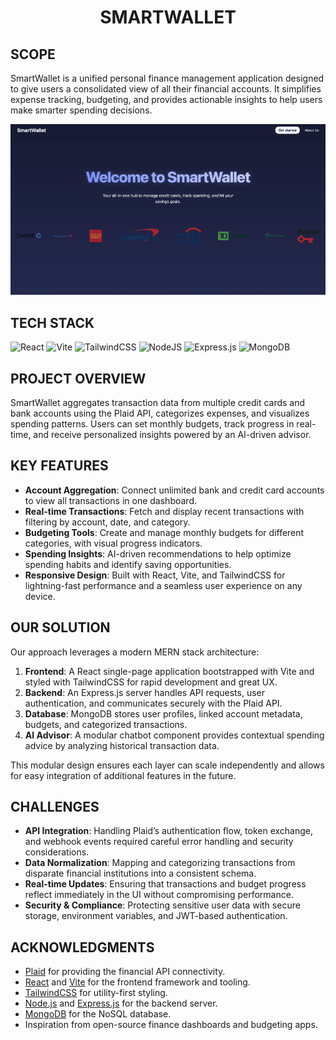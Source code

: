 <h1 align="center"> SMARTWALLET </h1>

## SCOPE

SmartWallet is a unified personal finance management application designed to give users a consolidated view of all their financial accounts. It simplifies expense tracking, budgeting, and provides actionable insights to help users make smarter spending decisions.

<p align="center">
<img src="https://github.com/willofcode/Smartwallet/blob/main/demo.gif"/>
</p>

## TECH STACK

![React](https://img.shields.io/badge/react-%2320232a.svg?style=for-the-badge\&logo=react\&logoColor=%2361DAFB)
![Vite](https://img.shields.io/badge/vite-%23646CFF.svg?style=for-the-badge\&logo=vite\&logoColor=white)
![TailwindCSS](https://img.shields.io/badge/tailwindcss-%2338B2AC.svg?style=for-the-badge\&logo=tailwind-css\&logoColor=white)
![NodeJS](https://img.shields.io/badge/node.js-6DA55F?style=for-the-badge\&logo=node.js\&logoColor=white)
![Express.js](https://img.shields.io/badge/express.js-%23404d59.svg?style=for-the-badge\&logo=express\&logoColor=%2361DAFB)
![MongoDB](https://img.shields.io/badge/MongoDB-%234ea94b.svg?style=for-the-badge\&logo=mongodb\&logoColor=white)

## PROJECT OVERVIEW

SmartWallet aggregates transaction data from multiple credit cards and bank accounts using the Plaid API, categorizes expenses, and visualizes spending patterns. Users can set monthly budgets, track progress in real-time, and receive personalized insights powered by an AI-driven advisor.

## KEY FEATURES

* **Account Aggregation**: Connect unlimited bank and credit card accounts to view all transactions in one dashboard.
* **Real-time Transactions**: Fetch and display recent transactions with filtering by account, date, and category.
* **Budgeting Tools**: Create and manage monthly budgets for different categories, with visual progress indicators.
* **Spending Insights**: AI-driven recommendations to help optimize spending habits and identify saving opportunities.
* **Responsive Design**: Built with React, Vite, and TailwindCSS for lightning-fast performance and a seamless user experience on any device.

## OUR SOLUTION

Our approach leverages a modern MERN stack architecture:

1. **Frontend**: A React single-page application bootstrapped with Vite and styled with TailwindCSS for rapid development and great UX.
2. **Backend**: An Express.js server handles API requests, user authentication, and communicates securely with the Plaid API.
3. **Database**: MongoDB stores user profiles, linked account metadata, budgets, and categorized transactions.
4. **AI Advisor**: A modular chatbot component provides contextual spending advice by analyzing historical transaction data.

This modular design ensures each layer can scale independently and allows for easy integration of additional features in the future.

## CHALLENGES

* **API Integration**: Handling Plaid’s authentication flow, token exchange, and webhook events required careful error handling and security considerations.
* **Data Normalization**: Mapping and categorizing transactions from disparate financial institutions into a consistent schema.
* **Real-time Updates**: Ensuring that transactions and budget progress reflect immediately in the UI without compromising performance.
* **Security & Compliance**: Protecting sensitive user data with secure storage, environment variables, and JWT-based authentication.

## ACKNOWLEDGMENTS

* [Plaid](https://plaid.com/) for providing the financial API connectivity.
* [React](https://reactjs.org/) and [Vite](https://vitejs.dev/) for the frontend framework and tooling.
* [TailwindCSS](https://tailwindcss.com/) for utility-first styling.
* [Node.js](https://nodejs.org/) and [Express.js](https://expressjs.com/) for the backend server.
* [MongoDB](https://www.mongodb.com/) for the NoSQL database.
* Inspiration from open-source finance dashboards and budgeting apps.

